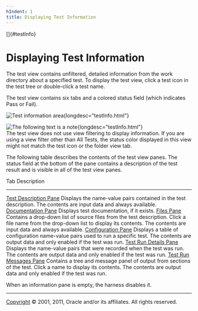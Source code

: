 ```yaml
---
hIndent: 1
title: Displaying Test Information
---
```


[]{#testInfo}

# Displaying Test Information

The test view contains unfiltered, detailed information from the work directory about a specified
test. To display the test view, click a test icon in the test tree or double-click a test name.

The test view contains six tabs and a colored status field (which indicates Pass or Fail).

![Test information area](../../images/JT4Tabbed.gif){longdesc="testInfo.html"}

![The following text is a note](../../images/hg_note.gif){longdesc="testInfo.html"}\
The test view does not use view filtering to display information. If you are using a view filter
other than All Tests, the status color displayed in this view might not match the test icon or the
folder view tab.

The following table describes the contents of the test view panes. The status field at the bottom of
the pane contains a description of the test result and is visible in all of the test view panes.

  Tab                                                Description
  -------------------------------------------------- -------------------------------------------------------------------------------------------------------------------------------------------------------------------------------------------
  [Test Description Pane](testDescriptionTab.html)   Displays the name-value pairs contained in the test description. The contents are input data and always available.
  [Documentation Pane](testDescriptionTab.html)      Displays test documentation, if it exists.
  [Files Pane](filesTab.html)                        Contains a drop-down list of source files from the test description. Click a file name from the drop-down list to display its contents. The contents are input data and always available.
  [Configuration Pane](configurationTab.html)        Displays a table of configuration name-value pairs used to run a specific test. The contents are output data and only enabled if the test was run.
  [Test Run Details Pane](detailsTab.html)           Displays the name-value pairs that were recorded when the test was run. The contents are output data and only enabled if the test was run.
  [Test Run Messages Pane](messagesTab.html)         Contains a tree and message panel of output from sections of the test. Click a name to display its contents. The contents are output data and only enabled if the test was run.

When an information pane is empty, the harness disables it.

----------------------------------------------------------------------------------------------------

[Copyright](../copyright.html) © 2001, 2011, Oracle and/or its affiliates. All rights reserved.

